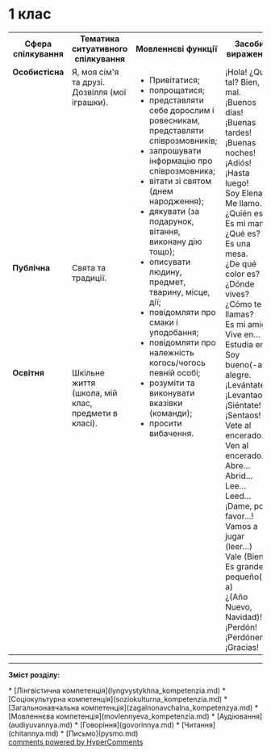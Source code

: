 <div id="hypercomments_widget" class="js-hypercomments-widget invisible"></div>

# 1 клас

<table>
  <tr>
    <td width="10%" align="center"><b>Сфера спілкування</b></td>
    <td width="10%" align="center"><b>Тематика ситуативного спілкування</b></td>
    <td width="40%" align="center"><b>Мовленнєві функції</b></td>
    <td width="60%" align="center"><b>Засоби вираження</b></td>
  </tr>
  <tr>
    <td width="10%" style="vertical-align:top !important;">
<b>Особистісна</b></td>
    <td width="10%" style="vertical-align:top !important;">
Я, моя сім'я та друзі.<br>
Дозвілля (мої іграшки). <br></td>
    <td width="40%" style="vertical-align:top !important;" rowspan="3">
<ul type="disc">
<li>Привітатися;</li>
<li>попрощатися;</li>
<li>представляти себе дорослим і ровесникам, представляти співрозмовників;</li>
<li>запрошувати інформацію про співрозмовника;</li>
<li>вітати зі святом (днем народження);</li>
<li>дякувати (за подарунок, вітання, виконану дію тощо);</li>
<li>описувати людину, предмет, тварину, місце, дії;</li>
<li>повідомляти про смаки і уподобання;</li>
<li>повідомляти про належність когось/чогось певній особі;</li>
<li>розуміти та виконувати вказівки (команди);</li>
<li>просити вибачення.</li>
</ul>
</td>
    <td width="60%" style="vertical-align:top !important;" rowspan="3">
¡Hola! ¿Qué tal? Bien, mal.<br>
¡Buenos días!<br>
¡Buenas tardes!<br>
¡Buenas noches!<br>
¡Adiós!<br>
¡Hasta luego!<br>
Soy Elena.<br>
Me llamo…<br>
¿Quién es?<br>
Es mi mamá.<br>
¿Qué es?<br>
Es una mesa.<br>
¿De qué color es?<br>
¿Dónde vives?<br>
¿Cómo te llamas?<br>
Es mi amigo.<br>
Vive en…<br>
Estudia en…<br>
Soy bueno(-a), alegre.<br>
¡Levántate! ¡Levantaos!<br>
¡Siéntate! ¡Sentaos!<br>
Vete al encerado. Ven al encerado.<br>
Abre… Abrid…<br>
Lee… Leed…<br>
¡Dame, por favor...!<br>
Vamos a jugar (leer…)<br>
Vale (Bien)<br>
Es grande, pequeño(-a)<br>
¿(Año Nuevo, Navidad)!<br>
¡Perdón!<br>
¡Perdóneme!<br>
¡Gracias!</td>
  </tr>
<tr>
    <td width="10%" style="vertical-align:top !important;">
<b>Публічна</b></td>
    <td width="10%" style="vertical-align:top !important;">
Свята та традиції.<br></td>
</tr>
<tr>
    <td width="10%" style="vertical-align:top !important;">
<b>Освітня</b></td>
    <td width="10%" style="vertical-align:top !important;">
Шкільне життя (школа, мій клас, предмети в класі).</td>
</tr>
</table>

<hr>
<p><b>Зміст розділу:</b></p>
   * [Лінгвістична компетенція](lyngvystykhna_kompetenzia.md)
   * [Соціокультурна компетенція](soziokulturna_kompetenzia.md)
   * [Загальнонавчальна компетенція](zagalnonavchalna_kompetenzya.md)
   * [Мовленнєва компетенція](movlennyeva_kompetenzia.md)
       * [Аудіювання](audiyuvannya.md)
       * [Говоріння](govorinnya.md)
       * [Читання](chitannya.md)
       * [Письмо](pysmo.md)

<div class="js-hypercomments-container">
    <a href="http://hypercomments.com" class="hc-link" title="comments widget">comments powered by HyperComments</a>
</div>
